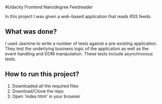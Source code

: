 #Udacity Frontend Nanodegree Feedreader

In this project I was given a web-based application that reads RSS feeds.

## What was done?

I used Jasmine to write a number of tests against a pre-existing application.
They test the underlying business logic of the application as well as the event handling and DOM manipulation.
These tests include asynchronous tests. 

## How to run this project?
1. Downloaded all the required files
2. Download/Clone the repo
3. Open 'index.html' in your browser
